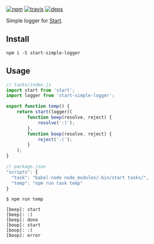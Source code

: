 [![npm](https://img.shields.io/npm/v/start-simple-logger.svg?style=flat-square)](https://www.npmjs.com/package/start-eslint)
[![travis](http://img.shields.io/travis/start-runner/simple-logger.svg?style=flat-square)](https://travis-ci.org/start-runner/simple-logger)
[![deps](https://img.shields.io/gemnasium/start-runner/simple-logger.svg?style=flat-square)](https://gemnasium.com/start-runner/simple-logger)

Simple logger for [Start](https://github.com/start-runner/start).

## Install

```
npm i -S start-simple-logger
```

## Usage

```js
// tasks/index.js
import start from 'start';
import logger from 'start-simple-logger';

export function temp() {
    return start(logger)(
        function beep(resolve, reject) {
            resolve(':)');
        },
        function boop(resolve, reject) {
            reject(':(');
        }
    );
}
```

```js
// package.json
"scripts": {
  "task": "babel-node node_modules/.bin/start tasks/",
  "temp": "npm run task temp"
}
```

```
$ npm run temp

[beep]: start
[beep]: :)
[beep]: done
[boop]: start
[boop]: :(
[boop]: error
```
